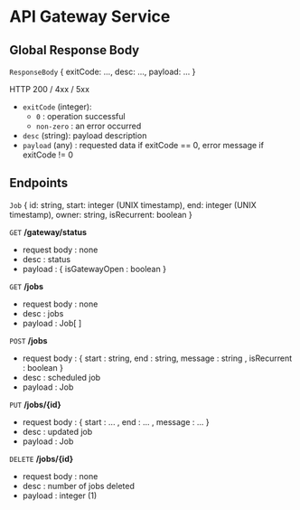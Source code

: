 # API Gateway Service

## Global Response Body

`ResponseBody` { exitCode: ..., desc: ..., payload: ... }

HTTP 200 / 4xx / 5xx

- `exitCode` (integer):
  - `0` : operation successful
  - `non-zero` : an error occurred
- `desc` (string): payload description
- `payload` (any) : requested data if exitCode == 0, error message if exitCode != 0

## Endpoints

`Job` { id: string, start: integer (UNIX timestamp), end: integer (UNIX timestamp), owner: string, isRecurrent: boolean }

`GET` **/gateway/status**

- request body : none
- desc : status
- payload : { isGatewayOpen : boolean }

`GET` **/jobs**

- request body : none
- desc : jobs
- payload : Job[ ]

`POST` **/jobs**

- request body : { start : string, end : string, message : string , isRecurrent : boolean }
- desc : scheduled job
- payload : Job

`PUT` **/jobs/{id}**

- request body : { start : ... , end : ... , message : ... }
- desc : updated job
- payload : Job

`DELETE` **/jobs/{id}**

- request body : none
- desc : number of jobs deleted
- payload : integer (1)

